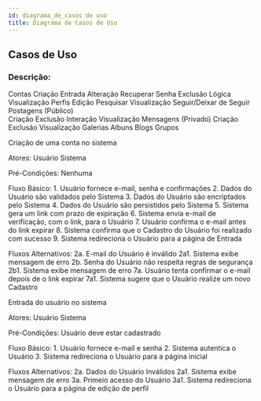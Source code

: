 ```yaml
---
id: diagrama_de_casos de uso
title: Diagrama de Casos de Uso
---
```


## Casos de Uso

### Descrição:

Contas
	Criação
	Entrada
	Alteração
	Recuperar Senha
	Exclusão Lógica
	Visualização
Perfis
	Edição
	Pesquisar
	Visualização
	Seguir/Deixar de Seguir
Postagens (Público) 	 	
	Criação
	Exclusão
	Interação
	Visualização
Mensagens (Privado)
	Criação
	Exclusão
	Visualização
Galerias
	Albuns
Blogs
Grupos

Criação de uma conta no sistema

Atores:
	Usuário
	Sistema

Pré-Condições:
	Nenhuma

Fluxo Básico:
	1. Usuário fornece e-mail, senha e confirmações
	2. Dados do Usuário são validados pelo Sistema
	3. Dados do Usuário são encriptados pelo Sistema
	4. Dados do Usuário são persistidos pelo Sistema
	5. Sistema gera um link com prazo de expiração
	6. Sistema envia e-mail de verificação, com o link, para o Usuário
	7. Usuário confirma o e-mail antes do link expirar
	8. Sistema confirma que o Cadastro do Usuário foi realizado com sucesso
	9. Sistema redireciona o Usuário para a página de Entrada

Fluxos Alternativos:
	2a. E-mail do Usuário é inválido
		2a1. Sistema exibe mensagem de erro
	2b. Senha do Usuário não respeita regras de segurança
		2b1. Sistema exibe mensagem de erro
	7a. Usuário tenta confirmar o e-mail depois de o link expirar
		7a1. Sistema sugere que o Usuário realize um novo Cadastro

Entrada do usuário no sistema

Atores:
	Usuário
	Sistema

Pré-Condições:
	Usuário deve estar cadastrado

Fluxo Básico:
	1. Usuário fornece e-mail e senha
	2. Sistema autentica o Usuário
	3. Sistema redireciona o Usuário para a página inicial

Fluxos Alternativos:
	2a. Dados do Usuário Inválidos
		2a1. Sistema exibe mensagem de erro
	3a. Primeio acesso do Usuário
		3a1. Sistema redireciona o Usuário para a página de edição de perfil
